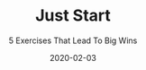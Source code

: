 ---
title: "Just Start"
subtitle: "5 Exercises That Lead To Big Wins"
desc: "This class is all about realising, starting, and planning what you really really want to do."
external_url: https://ttkb.me/juststart
date: "2020-02-03"
img: "img/just-start-class-thumb.jpg"
background_color: "#421ccb"
categories: success
categories: ['Success']
tags: ['Effectivity', 'Exercises']
---